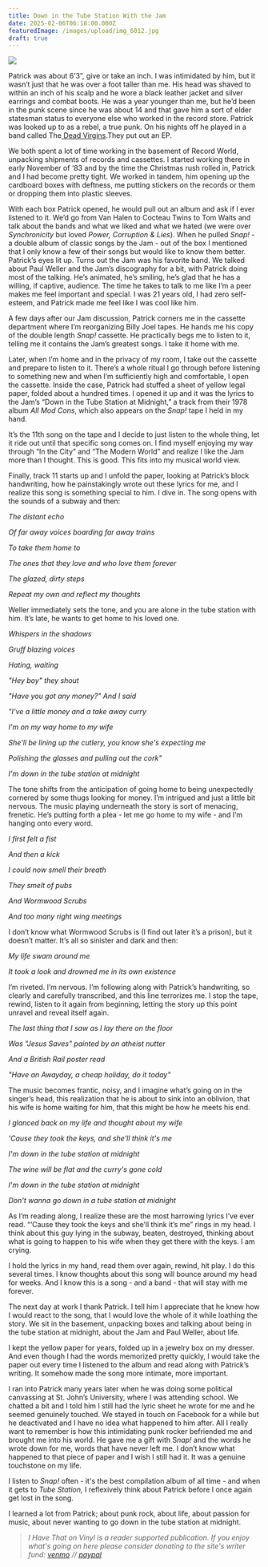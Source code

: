 ```yaml
---
title: Down in the Tube Station With the Jam
date: 2025-02-06T06:18:00.000Z
featuredImage: /images/upload/img_6012.jpg
draft: true
---
```

![](/images/upload/img_6012.jpg)



Patrick was about 6’3”, give or take an inch. I was intimidated by him, but it wasn’t just that he was over a foot taller than me. His head was shaved to within an inch of his scalp and he wore a black leather jacket and silver earrings and combat boots. He was a year younger than me, but he’d been in the punk scene since he was about 14 and that gave him a sort of elder statesman status to everyone else who worked in the record store. Patrick was looked up to as a rebel, a true punk. On his nights off he played in a band called The[ Dead Virgins](https://www.youtube.com/watch?v=Zq9D7-ojrtg&ab_channel=michaelmaccarrone).They put out an EP.

We both spent a lot of time working in the basement of Record World, unpacking shipments of records and cassettes. I started working there in early November of ‘83 and by the time the Christmas rush rolled in, Patrick and I had become pretty tight. We worked in tandem, him opening up the cardboard boxes with deftness, me putting stickers on the records or them or dropping them into plastic sleeves.

With each box Patrick opened, he would pull out an album and ask if I ever listened to it. We’d go from Van Halen to Cocteau Twins to Tom Waits and talk about the bands and what we liked and what we hated (we were over *Synchronicity* but loved *Power, Corruption & Lies*). When he pulled *Snap!* - a double album of classic songs by the Jam - out of the box I mentioned that I only know a few of their songs but would like to know them better. Patrick’s eyes lit up. Turns out the Jam was his favorite band. We talked about Paul Weller and the Jam’s discography for a bit, with Patrick doing most of the talking. He’s animated, he’s smiling, he’s glad that he has a willing, if captive, audience. The time he takes to talk to me like I’m a peer makes me feel important and special. I was 21 years old, I had zero self-esteem, and Patrick made me feel like I was cool like him.

A few days after our Jam discussion, Patrick corners me in the cassette department where I’m reorganizing Billy Joel tapes. He hands me his copy of the double length *Snap!* cassette. He practically begs me to listen to it, telling me it contains the Jam’s greatest songs. I take it home with me.

Later, when I’m home and in the privacy of my room, I take out the cassette and prepare to listen to it. There’s a whole ritual I go through before listening to something new and when I’m sufficiently high and comfortable, I open the cassette. Inside the case, Patrick had stuffed a sheet of yellow legal paper, folded about a hundred times. I opened it up and it was the lyrics to the Jam’s “Down in the Tube Station at Midnight,” a track from their 1978 album *All Mod Cons*, which also appears on the *Snap!* tape I held in my hand.

It’s the 11th song on the tape and I decide to just listen to the whole thing, let it ride out until that specific song comes on. I find myself enjoying my way through “In the City” and “The Modern World” and realize I like the Jam more than I thought. This is good. This fits into my musical world view.

Finally, track 11 starts up and I unfold the paper, looking at Patrick’s block handwriting, how he painstakingly wrote out these lyrics for me, and I realize this song is something special to him. I dive in. The song opens with the sounds of a subway and then:

*The distant echo*

*Of far away voices boarding far away trains*

*To take them home to*

*The ones that they love and who love them forever*

*The glazed, dirty steps*

*Repeat my own and reflect my thoughts*

Weller immediately sets the tone, and you are alone in the tube station with him. It’s late, he wants to get home to his loved one.

*Whispers in the shadows*

*Gruff blazing voices*

*Hating, waiting*

*"Hey boy" they shout*

*"Have you got any money?" And I said*

*"I've a little money and a take away curry*

*I'm on my way home to my wife*

*She'll be lining up the cutlery, you know she's expecting me*

*Polishing the glasses and pulling out the cork"*

*I'm down in the tube station at midnight*

The tone shifts from the anticipation of going home to being unexpectedly cornered by some thugs looking for money. I’m intrigued and just a little bit nervous. The music playing underneath the story is sort of menacing, frenetic. He’s putting forth a plea - let me go home to my wife - and I’m hanging onto every word.

*I first felt a fist*

*And then a kick*

*I could now smell their breath*

*They smelt of pubs*

*And Wormwood Scrubs*

*And too many right wing meetings*

I don’t know what Wormwood Scrubs is (I find out later it’s a prison), but it doesn’t matter. It’s all so sinister and dark and then:

*My life swam around me*

*It took a look and drowned me in its own existence*

I’m riveted. I’m nervous. I’m following along with Patrick’s handwriting, so clearly and carefully transcribed, and this line terrorizes me. I stop the tape, rewind, listen to it again from beginning, letting the story up this point unravel and reveal itself again.

*The last thing that I saw as I lay there on the floor*

*Was "Jesus Saves" painted by an atheist nutter*

*And a British Rail poster read*

*"Have an Awayday, a cheap holiday, do it today"*

The music becomes frantic, noisy, and I imagine what’s going on in the singer’s head, this realization that he is about to sink into an oblivion, that his wife is home waiting for him, that this might be how he meets his end.

*I glanced back on my life and thought about my wife*

*'Cause they took the keys, and she'll think it's me*

*I'm down in the tube station at midnight*

*The wine will be flat and the curry's gone cold*

*I'm down in the tube station at midnight*

*Don't wanna go down in a tube station at midnight*

As I’m reading along, I realize these are the most harrowing lyrics I’ve ever read. “‘Cause they took the keys and she’ll think it’s me” rings in my head. I think about this guy lying in the subway, beaten, destroyed, thinking about what is going to happen to his wife when they get there with the keys. I am crying.

I hold the lyrics in my hand, read them over again, rewind, hit play. I do this several times. I know thoughts about this song will bounce around my head for weeks. And I know this is a song - and a band - that will stay with me forever.

The next day at work I thank Patrick. I tell him I appreciate that he knew how I would react to the song, that I would love the whole of it while loathing the story. We sit in the basement, unpacking boxes and talking about being in the tube station at midnight, about the Jam and Paul Weller, about life.

I kept the yellow paper for years, folded up in a jewelry box on my dresser. And even though I had the words memorized pretty quickly, I would take the paper out every time I listened to the album and read along with Patrick’s writing. It somehow made the song more intimate, more important.

I ran into Patrick many years later when he was doing some political canvassing at St. John’s University, where I was attending school. We chatted a bit and I told him I still had the lyric sheet he wrote for me and he seemed genuinely touched. We stayed in touch on Facebook for a while but he deactivated and I have no idea what happened to him after. All I really want to remember is how this intimidating punk rocker befriended me and brought me into his world. He gave me a gift with S*nap!* and the words he wrote down for me, words that have never left me. I don’t know what happened to that piece of paper and I wish I still had it. It was a genuine touchstone on my life.

I listen to *Snap!* often - it's the best compilation album of all time - and when it gets to *Tube Station,* I reflexively think about Patrick before I once again get lost in the song.

I learned a lot from Patrick; about punk rock, about life, about passion for music, about never wanting to go down in the tube station at midnight.

> *I Have That on Vinyl is a reader supported publication. If you enjoy what's going on here please consider donating to the site's writer fund: [venmo](https://account.venmo.com/u/Michele-Catalano2659) // [paypal](https://www.paypal.com/paypalme/goingitaloneny?country.x=US&locale.x=en_US)*
